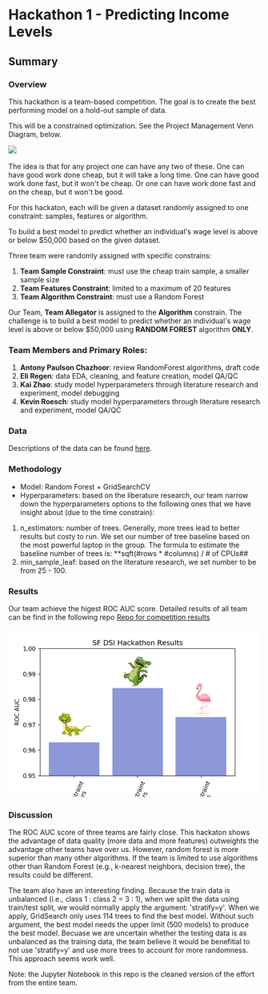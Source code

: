 # Hackathon 1 - Predicting Income Levels


## Summary

### Overview

This hackathon is a team-based competition. The goal is to create the best performing model on a hold-out sample of data. 

This will be a constrained optimization. See the Project Management Venn Diagram, below.

![](https://berkonomics.com/wp-content/uploads/2015/11/goodfastcheap1-1.png)

The idea is that for any project one can have any two of these. One can have good work done cheap, but it will take a long time. One can have good work done fast, but it won't be cheap. Or one can have work done fast and on the cheap, but it won't be good.


For this hackaton, each will be given a dataset randomly assigned to one constraint: samples, features or algorithm.

To build a best model to predict whether an individual's wage level is above or below $50,000 based on the given dataset.

Three team were randomly assigned with specific constrains:

1. **Team Sample Constraint**: must use the cheap train sample, a smaller sample size
2. **Team Features Constraint**: limited to a maximum of 20 features
3. **Team Algorithm Constraint**: must use a Random Forest

Our Team, **Team Allegator** is assigned to the **Algorithm** constrain. The challenge is to build a best model to predict whether an individual's wage level is above or below $50,000 using **RANDOM FOREST** algorithm **ONLY**.

### Team Members and Primary Roles:
1. **Antony Paulson Chazhoor**: review RandomForest algorithms, draft code
2. **Eli Regen**: data EDA, cleaning, and feature creation, model QA/QC
3. **Kai Zhao**: study model hyperparameters through literature research and experiment, model debugging
4. **Kevin Roesch**: study model hyperparameters through literature research and experiment, model QA/QC

### Data
Descriptions of the data can be found [here](https://archive.ics.uci.edu/ml/datasets/adult). 

### Methodology
- Model: Random Forest + GridSearchCV
- Hyperparameters: based on the liberature research, our team narrow down the hyperparameters options to the following ones that we have insight about (due to the time constrain):
1. n_estimators: number of trees. Generally, more trees lead to better results but costy to run. We set our number of tree baseline based on the most powerful laptop in the group. The formula to estimate the baseline number of trees is: 
   **sqft(#rows * #columns) / # of CPUs##
2. min_sample_leaf: based on the literature research, we set number to be from 25 - 100.

### Results
Our team achieve the higest ROC AUC score. Detailed results of all team can be find in the following repo
[Repo for competition results](https://git.generalassemb.ly/DSI-US-8/SF-Flex-8/tree/master/hackathon_results)

![](./hackathon_result.png)

### Discussion
The ROC AUC score of three teams are fairly close. This hackaton shows the advantage of data quality (more data and more features) outweights the advantage other teams have over us. However, random forest is more superior than many other algorithms. If the team is limited to use algorithms other than Random Forest (e.g., k-nearest neighbors, decision tree), the results could be different.

The team also have an interesting finding. Because the train data is unbalanced (i.e., class 1 : class 2 = 3 : 1), when we split the data using train/test split, we would normally apply the argument: 'stratify=y'. When we apply, GridSearch only uses 114 trees to find the best model. Without such argument, the best model needs the upper limit (500 models) to produce the best model. Becuase we are uncertain whether the testing data is as unbalanced as the training data, the team believe it would be benefitial to not use 'stratify=y' and use more trees to account for more randomness. This approach seems work well.


Note: the Jupyter Notebook in this repo is the cleaned version of the effort from the entire team.





